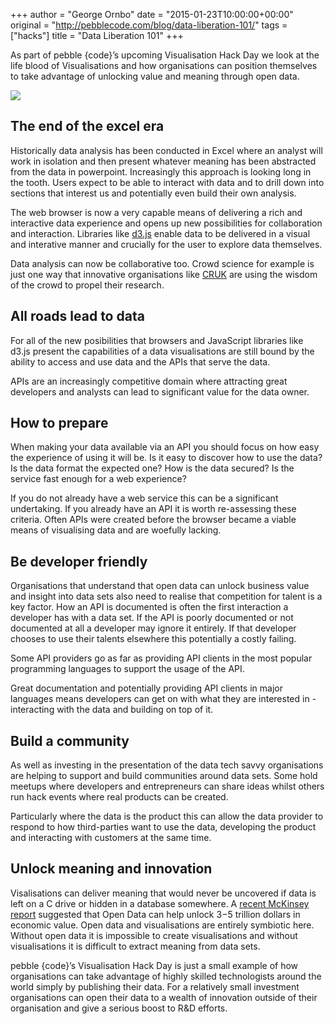 +++
author = "George Ornbo"
date = "2015-01-23T10:00:00+00:00"
original = "http://pebblecode.com/blog/data-liberation-101/"
tags = ["hacks"]
title = "Data Liberation 101"
+++

As part of pebble {code}’s upcoming Visualisation Hack Day we look at the life
blood of Visualisations and how organisations can position themselves to take
advantage of unlocking value and meaning through open data.

![](/images/articles/tumblr_inline_nihhiiN8BU1qz7kgs.png)

## The end of the excel era

Historically data analysis has been conducted in Excel where an analyst will
work in isolation and then present whatever meaning has been abstracted from the
data in powerpoint. Increasingly this approach is looking long in the tooth.
Users expect to be able to interact with data and to drill down into sections
that interest us and potentially even build their own analysis.

The web browser is now a very capable means of delivering a rich and interactive
data experience and opens up new possibilities for collaboration and
interaction. Libraries like [d3.js](http://d3js.org/) enable data to be
delivered in a visual and interative manner and crucially for the user to
explore data themselves.

Data analysis can now be collaborative too. Crowd science for example is just
one way that innovative organisations like
[CRUK](http://www.cancerresearchuk.org/) are using the wisdom of the crowd to
propel their research.

## All roads lead to data

For all of the new posibilities that browsers and JavaScript libraries like
d3.js present the capabilities of a data visualisations are still bound by the
ability to access and use data and the APIs that serve the data.

APIs are an increasingly competitive domain where attracting great developers
and analysts can lead to significant value for the data owner.

## How to prepare

When making your data available via an API you should focus on how easy the
experience of using it will be. Is it easy to discover how to use the data? Is
the data format the expected one? How is the data secured? Is the service fast
enough for a web experience?

If you do not already have a web service this can be a significant undertaking.
If you already have an API it is worth re-assessing these criteria. Often APIs
were created before the browser became a viable means of visualising data and
are woefully lacking.

## Be developer friendly

Organisations that understand that open data can unlock business value and
insight into data sets also need to realise that competition for talent is a key
factor. How an API is documented is often the first interaction a developer has
with a data set. If the API is poorly documented or not documented at all a
developer may ignore it entirely. If that developer chooses to use their talents
elsewhere this potentially a costly failing.

Some API providers go as far as providing API clients in the most popular
programming languages to support the usage of the API.

Great documentation and potentially providing API clients in major languages
means developers can get on with what they are interested in - interacting with
the data and building on top of it.

## Build a community

As well as investing in the presentation of the data tech savvy organisations
are helping to support and build communities around data sets. Some hold meetups
where developers and entrepreneurs can share ideas whilst others run hack events
where real products can be created.

Particularly where the data is the product this can allow the data provider to
respond to how third-parties want to use the data, developing the product and
interacting with customers at the same time.

## Unlock meaning and innovation

Visalisations can deliver meaning that would never be uncovered if data is left
on a C drive or hidden in a database somewhere. A
[recent McKinsey report](http://www.mckinsey.com/insights/business_technology/open_data_unlocking_innovation_and_performance_with_liquid_information)
suggested that Open Data can help unlock $3-$5 trillion dollars in economic
value. Open data and visualisations are entirely symbiotic here. Without open
data it is impossible to create visualisations and without visualisations it is
difficult to extract meaning from data sets.

pebble {code}’s Visualisation Hack Day is just a small example of how
organisations can take advantage of highly skilled technologists around the
world simply by publishing their data. For a relatively small investment
organisations can open their data to a wealth of innovation outside of their
organisation and give a serious boost to R&D efforts.
